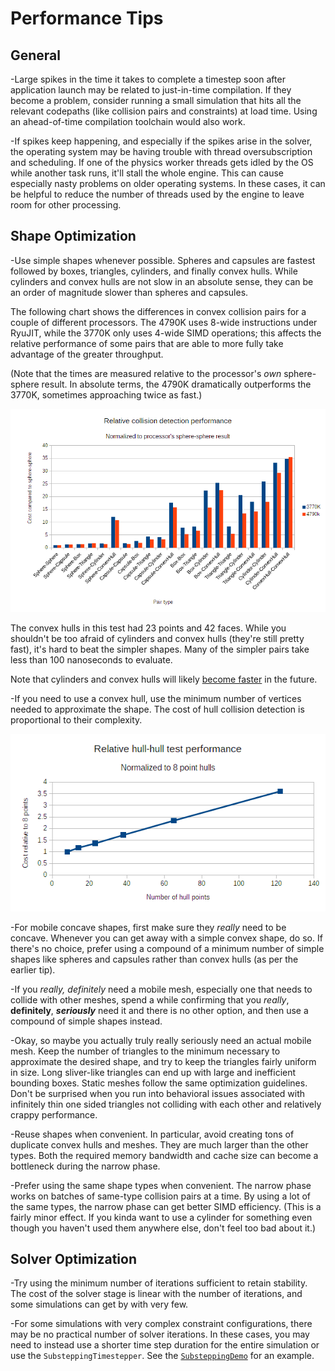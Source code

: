 # Performance Tips

## General
-Large spikes in the time it takes to complete a timestep soon after application launch may be related to just-in-time compilation. If they become a problem, consider running a small simulation that hits all the relevant codepaths (like collision pairs and constraints) at load time. Using an ahead-of-time compilation toolchain would also work.

-If spikes keep happening, and especially if the spikes arise in the solver, the operating system may be having trouble with thread oversubscription and scheduling. If one of the physics worker threads gets idled by the OS while another task runs, it'll stall the whole engine. This can cause especially nasty problems on older operating systems. In these cases, it can be helpful to reduce the number of threads used by the engine to leave room for other processing.

## Shape Optimization
-Use simple shapes whenever possible. Spheres and capsules are fastest followed by boxes, triangles, cylinders, and finally convex hulls. While cylinders and convex hulls are not slow in an absolute sense, they can be an order of magnitude slower than spheres and capsules.

The following chart shows the differences in convex collision pairs for a couple of different processors. The 4790K uses 8-wide instructions under RyuJIT, while the 3770K only uses 4-wide SIMD operations; this affects the relative performance of some pairs that are able to more fully take advantage of the greater throughput.

(Note that the times are measured relative to the processor's *own* sphere-sphere result. In absolute terms, the 4790K dramatically outperforms the 3770K, sometimes approaching twice as fast.)

<p align="center"><img src="images/collisionPairRelativePerformance.png"></p>

The convex hulls in this test had 23 points and 42 faces. While you shouldn't be too afraid of cylinders and convex hulls (they're still pretty fast), it's hard to beat the simpler shapes. Many of the simpler pairs take less than 100 nanoseconds to evaluate.

Note that cylinders and convex hulls will likely [become faster](https://github.com/bepu/bepuphysics2/issues/63) in the future.

-If you need to use a convex hull, use the minimum number of vertices needed to approximate the shape. The cost of hull collision detection is proportional to their complexity.

<p align="center"><img src="images/hullComplexityCost.png"></p>

-For mobile concave shapes, first make sure they *really* need to be concave. Whenever you can get away with a simple convex shape, do so. If there's no choice, prefer using a compound of a minimum number of simple shapes like spheres and capsules rather than convex hulls (as per the earlier tip).

-If you *really, _definitely_* need a mobile mesh, especially one that needs to collide with other meshes, spend a while confirming that you *really*, **definitely**, ***seriously*** need it and there is no other option, and then use a compound of simple shapes instead.

-Okay, so maybe you actually truly really seriously need an actual mobile mesh. Keep the number of triangles to the minimum necessary to approximate the desired shape, and try to keep the triangles fairly uniform in size. Long sliver-like triangles can end up with large and inefficient bounding boxes. Static meshes follow the same optimization guidelines. Don't be surprised when you run into behavioral issues associated with infinitely thin one sided triangles not colliding with each other and relatively crappy performance.

-Reuse shapes when convenient. In particular, avoid creating tons of duplicate convex hulls and meshes. They are much larger than the other types. Both the required memory bandwidth and cache size can become a bottleneck during the narrow phase.

-Prefer using the same shape types when convenient. The narrow phase works on batches of same-type collision pairs at a time. By using a lot of the same types, the narrow phase can get better SIMD efficiency. (This is a fairly minor effect. If you kinda want to use a cylinder for something even though you haven't used them anywhere else, don't feel too bad about it.)


## Solver Optimization
-Try using the minimum number of iterations sufficient to retain stability. The cost of the solver stage is linear with the number of iterations, and some simulations can get by with very few.

-For some simulations with very complex constraint configurations, there may be no practical number of solver iterations. In these cases, you may need to instead use a shorter time step duration for the entire simulation or use the `SubsteppingTimestepper`. See the [`SubsteppingDemo`](../Demos/SubsteppingDemo.cs) for an example.